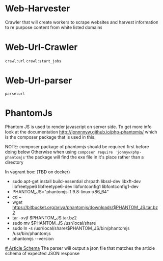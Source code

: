 # Web-Harvester
Crawler that will create workers to scrape websites and harvest information to re purpose content from white listed domains

# Web-Url-Crawler
`crawl:url`
`crawl:start_jobs`

# Web-Url-parser
`parse:url`

# PhantomJs
Phantom JS is used to render javascript on server side. To get more info look at the documentation http://jonnnnyw.github.io/php-phantomjs/ which is the composer package that is used in this.

NOTE: composer package of phantomjs should be required first before doing below
Otherwise when using `composer require 'jonnyw/php-phantomjs'`the package will find the exe file in it's place rather than a directory

In vagrant box: (TBD on docker)
* sudo apt-get install build-essential chrpath libssl-dev libxft-dev libfreetype6 libfreetype6-dev libfontconfig1 libfontconfig1-dev
* PHANTOM_JS="phantomjs-1.9.8-linux-x86_64"
* cd ~
* wget https://bitbucket.org/ariya/phantomjs/downloads/$PHANTOM_JS.tar.bz2
* tar -xvjf $PHANTOM_JS.tar.bz2
* sudo mv $PHANTOM_JS /usr/local/share
* sudo ln -s /usr/local/share/$PHANTOM_JS/bin/phantomjs /usr/bin/phantomjs
* phantomjs --version

[# Article Schema](https://sntmedia.atlassian.net/wiki/spaces/DCU/pages/208928769/JSON+schemas)
The parser will output a json file that matches the article schema of expected JSON response
